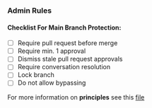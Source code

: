 ### Admin Rules
#### Checklist For Main Branch Protection:
- [ ] Require pull request before merge
- [ ] Require min. 1 approval
- [ ] Dismiss stale pull request approvals
- [ ] Require conversation resolution
- [ ] Lock branch
- [ ] Do not allow bypassing

For more information on **principles** see this [file](https://ipsosgroup-my.sharepoint.com/:p:/g/personal/hester_verdenius_ipsos_com/EeAkrHyMLmtMsKLkesHbq30BP0f-AOLf7Qxb-XVXe1WGoA?e=wu5x7U)

